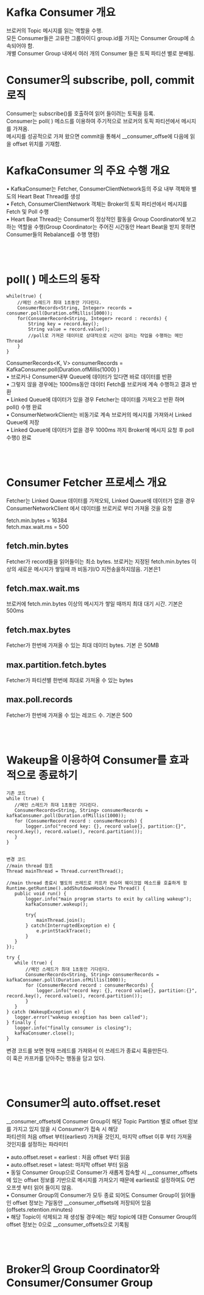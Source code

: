 # Kafka Consumer 개요
브로커의 Topic 메시지를 읽는 역할을 수행.  
모든 Consumer들은 고유한 그룹아이디 group.id를 가지는 Consumer Group에 소속되어야 함.  
개별 Consumer Group 내에서 여러 개의 Consumer 들은 토픽 파티션 별로 분배됨.  

# Consumer의 subscribe, poll, commit 로직
Consumer는 subscribe()를 호출하여 읽어 들이려는 토픽을 등록.  
Consumer는 poll( ) 메소드를 이용하여 주기적으로 브로커의 토픽 파티션에서 메시지를 가져옴.  
메시지를 성공적으로 가져 왔으면 commit을 통해서 __consumer_offse에 다음에 읽을 offset 위치를 기재함.  

# KafkaConsumer 의 주요 수행 개요
• KafkaConsumer는 Fetcher, ConsumerClientNetwork등의 주요 내부 객체와 별도의 Heart Beat Thread를 생성  
• Fetch, ConsumerClientNetwork 객체는 Broker의 토픽 파티션에서 메시지를 Fetch 및 Poll 수행  
• Heart Beat Thread는 Consumer의 정상적인 활동을 Group Coordinator에 보고하는 역할을 수행(Group Coordinator는 주어진 시간동안 Heart Beat을 받지 못하면 Consumer들의 Rebalance를 수행 명령)

 <br/><br/>
 
# poll( ) 메소드의 동작

```
while(true) {
    //메인 스레드가 최대 1초동안 기다린다.
    ConsumerRecords<String, Integer> records = consumer.poll(Duration.ofMillis(1000)); 
    for(ConsumerRecord<String, Integer> record : records) {
        String key = record.key();
        String value = record.value();
        //poll로 가져온 데이터로 상대적으로 시간이 걸리는 작업을 수행하는 메인 Thread
    }
}
```
ConsumerRecords<K, V> consumerRecords = KafkaConsumer.poll(Duration.ofMillis(1000) )  
• 브로커나 Consumer내부 Queue에 데이터가 있다면 바로 데이터를 반환  
• 그렇지 않을 경우에는 1000ms동안 데이터 Fetch를 브로커에 계속 수행하고 결과 반환  
• Linked Queue에 데이터가 있을 경우 Fetcher는 데이터를 가져오고 반환 하며 poll() 수행 완료  
• ConsumerNetworkClient는 비동기로 계속 브로커의 메시지를 가져와서 Linked Queue에 저장  
• Linked Queue에 데이터가 없을 경우 1000ms 까지 Broker에 메시지 요청 후 poll 수행() 완료  

 <br/><br/>

# Consumer Fetcher 프로세스 개요

Fetcher는 Linked Queue 데이터를 가져오되, Linked Queue에 데이터가 없을 경우 ConsumerNetworkClient 에서 데이터를 브로커로 부터 가져올 것을 요청

fetch.min.bytes = 16384  
fetch.max.wait.ms = 500  

## fetch.min.bytes  
Fetcher가 record들을 읽어들이는 최소 bytes. 브로커는 지정된 fetch.min.bytes 이상의 새로운 메시지가 쌓일때 까 비동기I/O 지전송을하지않음. 기본은1  

## fetch.max.wait.ms  
브로커에 fetch.min.bytes 이상의 메시지가 쌓일 때까지 최대 대기 시간. 기본은 500ms

## fetch.max.bytes
Fetcher가 한번에 가져올 수 있는 최대 데이터 bytes. 기본 은 50MB  
## max.partition.fetch.bytes
Fetcher가 파티션별 한번에 최대로 가져올 수 있는 bytes 

## max.poll.records  
Fetcher가 한번에 가져올 수 있는 레코드 수. 기본은 500


 <br/><br/>

 # Wakeup을 이용하여 Consumer를 효과적으로 종료하기

 ```
기존 코드
while (true) {
    //메인 스레드가 최대 1초동안 기다린다.
    ConsumerRecords<String, String> consumerRecords = kafkaConsumer.poll(Duration.ofMillis(1000));
    for (ConsumerRecord record : consumerRecords) {
        logger.info("record key: {}, record value{}, partition:{}", record.key(), record.value(), record.partition());
    }
}


변경 코드
 //main thread 참조
Thread mainThread = Thread.currentThread();

//main thread 종료시 별도의 쓰레드로 카프카 컨슈머 웨이크업 메소드를 호출하게 함
Runtime.getRuntime().addShutdownHook(new Thread() {
    public void run() {
        logger.info("main program starts to exit by calling wakeup");
        kafkaConsumer.wakeup();

        try{
            mainThread.join();
        } catch(InterruptedException e) {
            e.printStackTrace();
        }
    }
});

try {
    while (true) {
        //메인 스레드가 최대 1초동안 기다린다.
        ConsumerRecords<String, String> consumerRecords = kafkaConsumer.poll(Duration.ofMillis(1000));
        for (ConsumerRecord record : consumerRecords) {
            logger.info("record key: {}, record value{}, partition:{}", record.key(), record.value(), record.partition());
        }
    }
} catch (WakeupException e) {
    logger.error("wakeup exception has been called");
} finally {
    logger.info("finally consumer is closing");
    kafkaConsumer.close();
}
```

변경 코드를 보면 현재 쓰레드를 가져와서 이 쓰레드가 종료시 훅을만든다.  
이 훅은 카프카를 닫아주는 행동을 담고 있다.


<br/><br/>

# Consumer의 auto.offset.reset

__consumer_offsets에 Consumer Group이 해당 Topic Partition 별로 offset 정보를 가지고 있지 않을 시 Consumer가 접속 시 해당  
파티션의 처음 offset 부터(earliest) 가져올 것인지, 마지막 offset 이후 부터 가져올 것인지를 설정하는 파라미터

• auto.offset.reset = earliest : 처음 offset 부터 읽음  
• auto.offset.reset = latest: 마지막 offset 부터 읽음  
• 동일 Consumer Group으로 Consumer가 새롭게 접속할 시 __consumer_offsets에 있는 offset 정보를 기반으로 메시지를 가져오기 때문에 earliest로 설정하여도 0번 오프셋 부터 읽어 들이지 않음.  
• Consumer Group의 Consumer가 모두 종료 되어도 Consumer Group이 읽어들인 offset 정보는 7일동안 __consumer_offsets에 저장되어 있음 (offsets.retention.minutes)  
• 해당 Topic이 삭제되고 재 생성될 경우에는 해당 topic에 대한 Consumer Group의 offset 정보는 0으로 __consumer_offsets으로 기록됨  

<br/><br/>

# Broker의 Group Coordinator와 Consumer/Consumer Group

